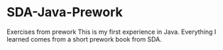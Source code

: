 # SDA-Java-Prework
Exercises from prework
This is my first experience in Java. Everything I learned comes from a short prework book from SDA.
